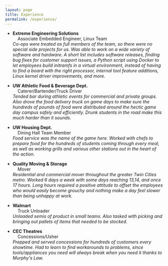 ```yaml
---
layout: page
title: Experience
permalink: /experience/
---
```


* __Extreme Engineering Solutions__  
&nbsp;&nbsp;&nbsp;&nbsp;Associate Embedded Engineer, Linux Team   
_Co-ops were treated as full members of the team, so there were no special side projects for us.  Was able to work on a wide variety of software and hardware.  A short list includes software releases, finding bug fixes for customer support issues, a Python script using Docker to let employees build initramfs in a virtual environment, instead of having to find a board with the right processor, internal tool feature additions, Linux kernel driver improvements, and more._

* __UW Athletic Food & Beverage Dept.__  
&nbsp;&nbsp;&nbsp;&nbsp;Caterer/Bartender/Truck Driver  
_Tended bar during athletic events for commercial and private groups.  Also drove the food delivery truck on game days to make sure the hundreds of pounds of food were distributed around the hectic game day campus safely and efficiently.  Drunk students in the road make this much harder than it sounds._

* __UW Housing Dept.__  
&nbsp;&nbsp;&nbsp;&nbsp;Dining Hall Team Member  
_Food service was the name of the game here. Worked with chefs to prepare food for the hundreds of students coming through every meal, as well as working grills and various other stations out in the heart of the action._

* __Quality Moving & Storage__  
&nbsp;&nbsp;&nbsp;&nbsp;Mover  
_Residential and commercial mover throughout the greater Twin Cities metro.  Worked 6 days a week with some days reaching 13,14, and once 17 hours. Long hours required a positive attitude to offset the employees who would easily become grouchy and nothing make a day feel slower than being unhappy at work._

* __Walmart__  
&nbsp;&nbsp;&nbsp;&nbsp;Truck Unloader  
_Unloaded semis of product in small teams.  Also tasked with picking and bringing out pallets of items that needed to be stocked._

* __CEC Theatres__  
&nbsp;&nbsp;&nbsp;&nbsp;Concessions/Usher  
_Prepped and served concessions for hundreds of customers every showtime.  Had to learn to find workarounds to problems, since tools/appliances you need will always break when you need it thanks to Murphy's Law._
